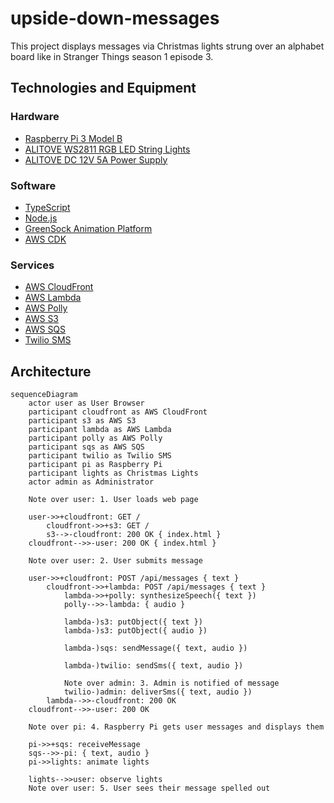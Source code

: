 # upside-down-messages

This project displays messages via Christmas lights strung over an alphabet board like in Stranger Things season 1 episode 3.

## Technologies and Equipment

### Hardware

- [Raspberry Pi 3 Model B](https://www.raspberrypi.com/products/raspberry-pi-3-model-b/)
- [ALITOVE WS2811 RGB LED String Lights](https://a.co/d/0QRnQ6d)
- [ALITOVE DC 12V 5A Power Supply](https://a.co/d/bSRcNRz)

### Software

- [TypeScript](https://www.typescriptlang.org/)
- [Node.js](https://nodejs.org/en/)
- [GreenSock Animation Platform](https://greensock.com/gsap/)
- [AWS CDK](https://aws.amazon.com/cdk/)

### Services

- [AWS CloudFront](https://aws.amazon.com/cloudfront/)
- [AWS Lambda](https://aws.amazon.com/lambda/)
- [AWS Polly](https://aws.amazon.com/polly/)
- [AWS S3](https://aws.amazon.com/s3/)
- [AWS SQS](https://aws.amazon.com/sqs/)
- [Twilio SMS](https://twilio.com)

## Architecture

```mermaid
sequenceDiagram
    actor user as User Browser
    participant cloudfront as AWS CloudFront
    participant s3 as AWS S3
    participant lambda as AWS Lambda
    participant polly as AWS Polly
    participant sqs as AWS SQS
    participant twilio as Twilio SMS
    participant pi as Raspberry Pi
    participant lights as Christmas Lights
    actor admin as Administrator

    Note over user: 1. User loads web page

    user->>+cloudfront: GET /
        cloudfront->>+s3: GET /
        s3-->-cloudfront: 200 OK { index.html }
    cloudfront-->>-user: 200 OK { index.html }

    Note over user: 2. User submits message

    user->>+cloudfront: POST /api/messages { text }
        cloudfront->>+lambda: POST /api/messages { text }
            lambda->>+polly: synthesizeSpeech({ text })
            polly-->>-lambda: { audio }

            lambda-)s3: putObject({ text })
            lambda-)s3: putObject({ audio })
    
            lambda-)sqs: sendMessage({ text, audio })

            lambda-)twilio: sendSms({ text, audio })

            Note over admin: 3. Admin is notified of message
            twilio-)admin: deliverSms({ text, audio })
        lambda-->>-cloudfront: 200 OK
    cloudfront-->>-user: 200 OK

    Note over pi: 4. Raspberry Pi gets user messages and displays them

    pi->>+sqs: receiveMessage
    sqs-->>-pi: { text, audio }
    pi->>lights: animate lights
    
    lights-->>user: observe lights
    Note over user: 5. User sees their message spelled out
```
